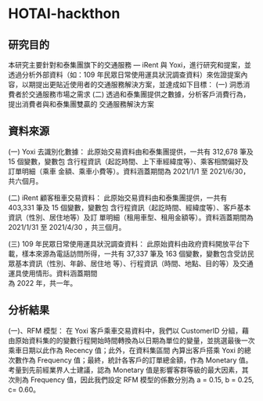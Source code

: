# HOTAI-hackthon

## 研究目的
本研究主要針對和泰集團旗下的交通服務 — iRent 與 Yoxi，進行研究和提案，並透過分析外部資料（如：109 年民眾日常使用運具狀況調查資料）來佐證提案內容，以期提出更貼近使用者的交通服務解決方案，並達成如下目標：
  (一) 洞悉消費者於交通服務市場之需求
  (二) 透過和泰集團提供之數據，分析客戶消費行為，提出消費者與和泰集團雙贏的
       交通服務解決方案

## 資料來源
  (一) Yoxi 去識別化數據：
       此原始交易資料由和泰集團提供，一共有 312,678 筆及 15 個變數，變數包
       含行程資訊（起訖時間、上下車經緯度等）、乘客相關偏好及訂單明細（乘車
       金額、乘車小費等）。資料涵蓋期間為 2021/1/1 至 2021/6/30，共六個月。    
       
  (二) iRent 顧客租車交易資料：
       此原始交易資料由和泰集團提供，一共有 403,331 筆及 15 個變數，變數包
       含行程資訊（起訖時間、經緯度等）、客戶基本資訊（性別、居住地等）及訂
       單明細（租用車型、租用金額等）。資料涵蓋期間為 2021/1/31 至 2021/4/30 
       ，共三個月。
       
  (三) 109 年民眾日常使用運具狀況調查資料：
       此原始資料由政府資料開放平台下載，樣本來源為電話訪問所得，一共有 
         37,337 筆及 163 個變數，變數包含受訪民眾基本資訊（性別、年齡、居住地
       等）、行程資訊（時間、地點、目的等）及交通運具使用情形。資料涵蓋期間  
       為 2022 年，共一年。

## 分析結果
  (一)、RFM 模型：
      在 Yoxi 客戶乘車交易資料中，我們以 CustomerID 分組，藉由原始資料集的的變數行程開始時間轉換為以日期為單位的變量，並挑選最後一次乘車日期以此作為 Recency 值；此外，在資料集區間        內算出客戶搭乘 Yoxi 的總次數作為 Frequency 值；最終，統計各客戶的訂單總金額，作為 Monetary 值。考量到先前經業界人士建議，認為 Monetary 值是影響客群等級的最大因素，其次則為 Frequency 值，因此我們設定 RFM 模型的係數分別為 a = 0.15, b = 0.25, c= 0.60。
